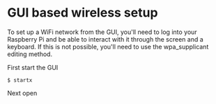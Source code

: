 # GUI based wireless setup

To set up a WiFi network from the GUI, you'll need to log into your Raspberry Pi and be able to interact with it
through the screen and a keyboard. If this is not possible, you'll need to use the wpa_supplicant editing method.

First start the GUI
```
$ startx
```

Next open 
